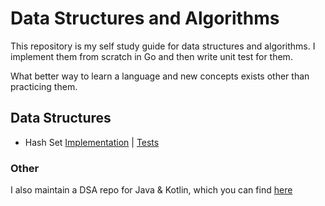 # Data Structures and Algorithms

This repository is my self study guide for data structures and algorithms. I implement them from scratch in Go
and then write unit test for them.

What better way to learn a language and new concepts exists other than practicing them.

## Data Structures

* Hash
  Set [Implementation](https://github.com/dnutiu/dsa-go/blob/master/hash_set/hash_set/hash_set.go) | [Tests](https://github.com/dnutiu/dsa-go/blob/master/hash_set/hash_set/hash_set_test.go)

### Other

I also maintain a DSA repo for Java & Kotlin, which you can find [here](https://github.com/dnutiu/dsa)